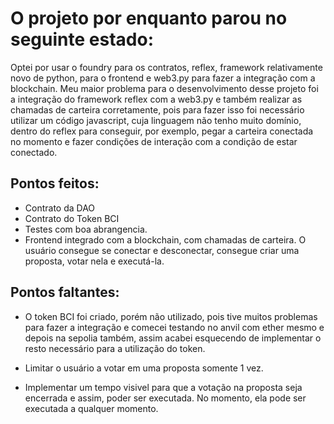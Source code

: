 # O projeto por enquanto parou no seguinte estado:

Optei por usar o foundry para os contratos, reflex, framework relativamente novo de python, para o frontend e web3.py para fazer a integração com a blockchain. Meu maior problema para o desenvolvimento desse projeto foi a integração do framework reflex com a web3.py e também realizar as chamadas de carteira corretamente, pois para fazer isso foi necessário utilizar um código javascript, cuja linguagem não tenho muito domínio, dentro do reflex para conseguir, por exemplo, pegar a carteira conectada no momento e fazer condições de interação com a condição de estar conectado.

## Pontos feitos:

- Contrato da DAO
- Contrato do Token BCI
- Testes com boa abrangencia.
- Frontend integrado com a blockchain, com chamadas de carteira. O usuário consegue se conectar e desconectar, consegue criar uma proposta, votar nela e executá-la.

## Pontos faltantes:

- O token BCI foi criado, porém não utilizado, pois tive muitos problemas para fazer a integração e comecei testando no anvil com ether mesmo e depois na sepolia também, assim acabei esquecendo de implementar o resto necessário para a utilização do token.

- Limitar o usuário a votar em uma proposta somente 1 vez.

- Implementar um tempo visivel para que a votação na proposta seja encerrada e assim, poder ser executada. No momento, ela pode ser executada a qualquer momento.
